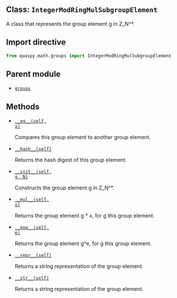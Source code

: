 ## Class: <code>IntegerModRingMulSubgroupElement</code>
A class that represents the group element g in Z_N^*.

## Import directive
```python
from quaspy.math.groups import IntegerModRingMulSubgroupElement
```

## Parent module
- [<code>groups</code>](README.md)

## Methods
- [<code>\_\_eq\_\_(self, x)</code>](IntegerModRingMulSubgroupElement/__eq__.md)

  Compares this group element to another group element.

- [<code>\_\_hash\_\_(self)</code>](IntegerModRingMulSubgroupElement/__hash__.md)

  Returns the hash digest of this group element.

- [<code>\_\_init\_\_(self, g, N)</code>](IntegerModRingMulSubgroupElement/__init__.md)

  Constructs the group element g in Z_N^*.

- [<code>\_\_mul\_\_(self, x)</code>](IntegerModRingMulSubgroupElement/__mul__.md)

  Returns the group element g * x, for g this group element.

- [<code>\_\_pow\_\_(self, e)</code>](IntegerModRingMulSubgroupElement/__pow__.md)

  Returns the group element g^e, for g this group element.

- [<code>\_\_repr\_\_(self)</code>](IntegerModRingMulSubgroupElement/__repr__.md)

  Returns a string representation of the group element.

- [<code>\_\_str\_\_(self)</code>](IntegerModRingMulSubgroupElement/__str__.md)

  Returns a string representation of the group element.

